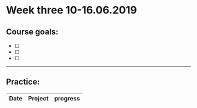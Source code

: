 # Week three 10-16.06.2019

## Course goals:

- [ ]  
- [ ] 
- [ ] 

---  

## Practice:

Date | Project | progress
--- | --- | ---
